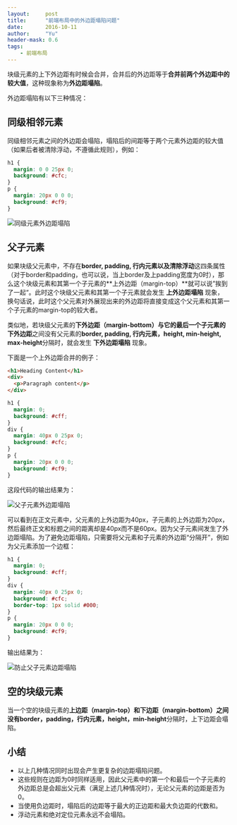 ```yaml
---
layout:     post
title:      "前端布局中的外边距塌陷问题"
date:       2016-10-11
author:     "Yu"
header-mask: 0.6
tags:
    - 前端布局
---
```


块级元素的上下外边距有时候会合并，合并后的外边距等于**合并前两个外边距中的较大值**，这种现象称为**外边距塌陷**。

外边距塌陷有以下三种情况：

## 同级相邻元素

同级相邻元素之间的外边距会塌陷，塌陷后的间距等于两个元素外边距的较大值（如果后者被清除浮动，不遵循此规则），例如：

```css
h1 {
  margin: 0 0 25px 0;
  background: #cfc;
}
p {
  margin: 20px 0 0 0;
  background: #cf9;
}
```


![同级元素外边距塌陷](http://upload-images.jianshu.io/upload_images/3623238-03bb73a5fea4fce2.png?imageMogr2/auto-orient/strip%7CimageView2/2/w/1240)

## 父子元素

如果块级父元素中，不存在**border, padding, 行内元素以及清除浮动**这四条属性（对于border和padding，也可以说，当上border及上padding宽度为0时），那么这个块级元素和其第一个子元素的**上外边距（margin-top）**就可以说”挨到了一起“。此时这个块级父元素和其第一个子元素就会发生 **上外边距塌陷** 现象，换句话说，此时这个父元素对外展现出来的外边距将直接变成这个父元素和其第一个子元素的margin-top的较大者。

类似地，若块级父元素的**下外边距（margin-bottom）**与它的最后一个子元素的**下外边距**之间没有父元素的**border, padding, 行内元素，height, min-height, max-height**分隔时，就会发生 **下外边距塌陷** 现象。

下面是一个上外边距合并的例子：

```html
<h1>Heading Content</h1>
<div>
  <p>Paragraph content</p>
</div>
```

```css
h1 {
  margin: 0;
  background: #cff;
}
div {
  margin: 40px 0 25px 0;
  background: #cfc;
}
p {
  margin: 20px 0 0 0;
  background: #cf9;
}
```

这段代码的输出结果为：

![父子元素外边距塌陷](http://upload-images.jianshu.io/upload_images/3623238-562e3a2c62b4600a.png?imageMogr2/auto-orient/strip%7CimageView2/2/w/1240)

可以看到在正文元素中，父元素的上外边距为40px，子元素的上外边距为20px，然后最终正文和标题之间的距离却是40px而不是60px。因为父子元素间发生了外边距塌陷。为了避免边距塌陷，只需要将父元素和子元素的外边距“分隔开”，例如为父元素添加一个边框：

```css
h1 {
  margin: 0;
  background: #cff;
}
div {
  margin: 40px 0 25px 0;
  background: #cfc;
  border-top: 1px solid #000;
}
p {
  margin: 20px 0 0 0;
  background: #cf9;
}
```

输出结果为：

![防止父子元素边距塌陷](http://upload-images.jianshu.io/upload_images/3623238-52e3dc6d772374d3.png?imageMogr2/auto-orient/strip%7CimageView2/2/w/1240)

## 空的块级元素

当一个空的块级元素的**上边距（margin-top）**和**下边距（margin-bottom）**之间没有**border，padding，行内元素，height，min-height**分隔时，上下边距会塌陷。

## 小结

* 以上几种情况同时出现会产生更复杂的边距塌陷问题。
* 这些规则在边距为0时同样适用，因此父元素中的第一个和最后一个子元素的外边距总是会超出父元素（满足上述几种情况时），无论父元素的边距是否为0。
* 当使用负边距时，塌陷后的边距等于最大的正边距和最大负边距的代数和。
* 浮动元素和绝对定位元素永远不会塌陷。













